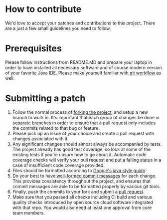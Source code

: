 # How to contribute
We'd love to accept your patches and contributions to this project. There are a just a few small guidelines you need to follow.

# Prerequisites
Please follow instructions from README.MD and prepare your laptop in order to have installed all necessary software and of course modern version of your favorite Java IDE. Please make yourself familiar with [git workflow](https://www.atlassian.com/git/tutorials/comparing-workflows/gitflow-workflow) as well.

# Submitting a patch
1. Follow the normal process of [forking the project](https://help.github.com/articles/fork-a-repo), and setup a new branch to work in. It's important that each group of changes be done in separate branches in order to ensure that a pull request only includes the commits related to that bug or feature.
2. Please pick up an issue of your choice and create a pull request with changes associated with it.
3. Any significant changes should almost always be accompanied by tests. The project already has good test coverage, so look at some of the existing tests if you're unsure how to go about it. Automatic code coverage checks will verify your pull request and put a failing status in a case of insufficient code coverage provided.
4. Files should be formatted according to [Google's java style guide](https://google.github.io/styleguide/javaguide.html).
5. Do your best to have [well-formed commit messages](http://tbaggery.com/2008/04/19/a-note-about-git-commit-messages.html) for each change. This provides consistency throughout the project, and ensures that commit messages are able to be formatted properly by various git tools.
6. Finally, push the commits to your fork and submit a [pull request](https://help.github.com/articles/creating-a-pull-request).
7. Make sure that you passed all checks including CI build and various quality checks introduced by open source cloud software integrated with that repo. You would also need at least one approval from core team members.